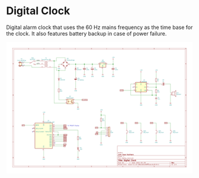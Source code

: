 # Digital Clock

Digital alarm clock that uses the 60 Hz mains frequency as the time base for the clock. It also features battery backup in case of power failure.

![schema](digital_clock.svg)


